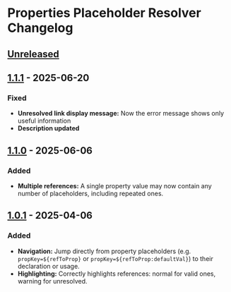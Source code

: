 <!-- Keep a Changelog guide -> https://keepachangelog.com -->

# Properties Placeholder Resolver Changelog

## [Unreleased]

## [1.1.1] - 2025-06-20

### Fixed

- **Unresolved link display message:** Now the error message shows only useful information
- **Description updated**

## [1.1.0] - 2025-06-06

### Added

- **Multiple references:** A single property value may now contain any number of placeholders, including repeated ones.

## [1.0.1] - 2025-04-06

### Added

- **Navigation:** Jump directly from property placeholders (e.g. `propKey=${refToProp}` or 
`propKey=${refToProp:defaultVal}`) to their declaration or usage.
- **Highlighting:** Correctly highlights references: normal for valid ones, warning for unresolved.

[Unreleased]: https://github.com/DaNizz97/extended-prop-searcher/compare/v1.1.1...HEAD
[1.1.1]: https://github.com/DaNizz97/extended-prop-searcher/compare/v1.1.0...v1.1.1
[1.1.0]: https://github.com/DaNizz97/extended-prop-searcher/compare/v1.0.1...v1.1.0
[1.0.1]: https://github.com/DaNizz97/extended-prop-searcher/commits/v1.0.1
